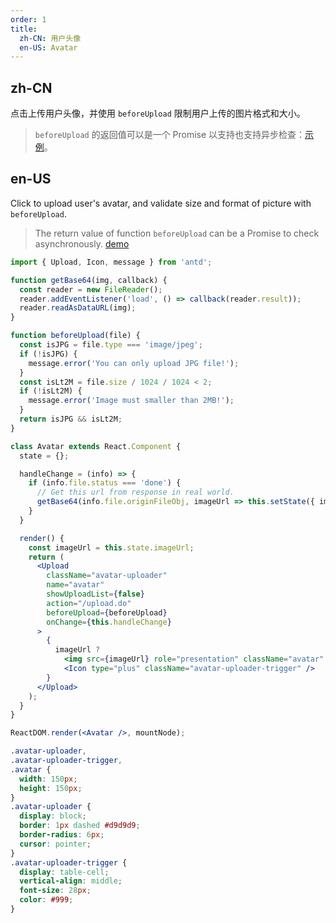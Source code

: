 ```yaml
---
order: 1
title:
  zh-CN: 用户头像
  en-US: Avatar
---
```


## zh-CN

点击上传用户头像，并使用 `beforeUpload` 限制用户上传的图片格式和大小。

> `beforeUpload` 的返回值可以是一个 Promise 以支持也支持异步检查：[示例](http://react-component.github.io/upload/examples/beforeUpload.html)。

## en-US

Click to upload user's avatar, and validate size and format of picture with `beforeUpload`.

> The return value of function `beforeUpload` can be a Promise to check asynchronously. [demo](http://react-component.github.io/upload/examples/beforeUpload.html)

````jsx
import { Upload, Icon, message } from 'antd';

function getBase64(img, callback) {
  const reader = new FileReader();
  reader.addEventListener('load', () => callback(reader.result));
  reader.readAsDataURL(img);
}

function beforeUpload(file) {
  const isJPG = file.type === 'image/jpeg';
  if (!isJPG) {
    message.error('You can only upload JPG file!');
  }
  const isLt2M = file.size / 1024 / 1024 < 2;
  if (!isLt2M) {
    message.error('Image must smaller than 2MB!');
  }
  return isJPG && isLt2M;
}

class Avatar extends React.Component {
  state = {};

  handleChange = (info) => {
    if (info.file.status === 'done') {
      // Get this url from response in real world.
      getBase64(info.file.originFileObj, imageUrl => this.setState({ imageUrl }));
    }
  }

  render() {
    const imageUrl = this.state.imageUrl;
    return (
      <Upload
        className="avatar-uploader"
        name="avatar"
        showUploadList={false}
        action="/upload.do"
        beforeUpload={beforeUpload}
        onChange={this.handleChange}
      >
        {
          imageUrl ?
            <img src={imageUrl} role="presentation" className="avatar" /> :
            <Icon type="plus" className="avatar-uploader-trigger" />
        }
      </Upload>
    );
  }
}

ReactDOM.render(<Avatar />, mountNode);
````

````css
.avatar-uploader,
.avatar-uploader-trigger,
.avatar {
  width: 150px;
  height: 150px;
}
.avatar-uploader {
  display: block;
  border: 1px dashed #d9d9d9;
  border-radius: 6px;
  cursor: pointer;
}
.avatar-uploader-trigger {
  display: table-cell;
  vertical-align: middle;
  font-size: 28px;
  color: #999;
}
````
